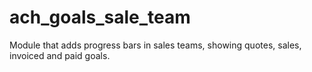 # ach_goals_sale_team
Module that adds progress bars in sales teams, showing quotes, sales, invoiced and paid goals.
